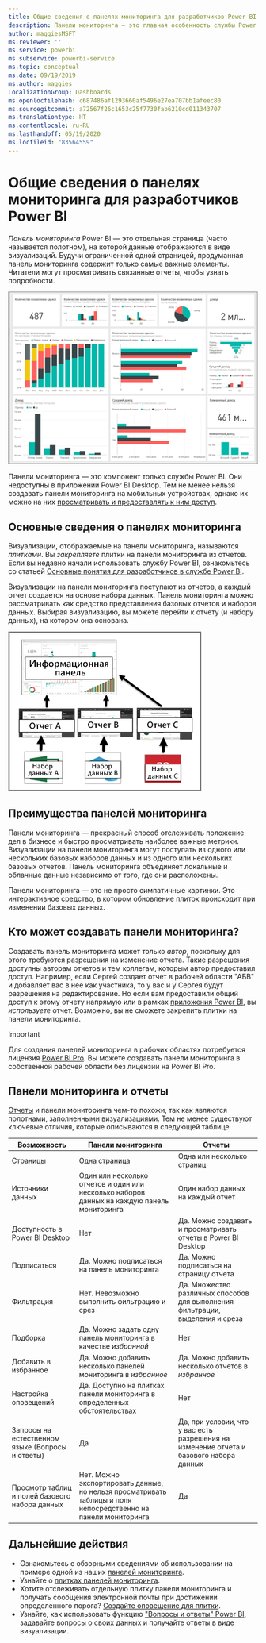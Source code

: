 ```yaml
---
title: Общие сведения о панелях мониторинга для разработчиков Power BI
description: Панели мониторинга — это главная особенность службы Power BI. Они представляют собой одну страницу, часто называемую полотном, на которой данные отображаются в виде визуализаций.
author: maggiesMSFT
ms.reviewer: ''
ms.service: powerbi
ms.subservice: powerbi-service
ms.topic: conceptual
ms.date: 09/19/2019
ms.author: maggies
LocalizationGroup: Dashboards
ms.openlocfilehash: c687486af1293660af5496e27ea707bb1afeec80
ms.sourcegitcommit: a72567f26c1653c25f7730fab6210cd011343707
ms.translationtype: HT
ms.contentlocale: ru-RU
ms.lasthandoff: 05/19/2020
ms.locfileid: "83564559"
---
```

# <a name="introduction-to-dashboards-for-power-bi-designers"></a>Общие сведения о панелях мониторинга для разработчиков Power BI

*Панель мониторинга* Power BI — это отдельная страница (часто называется полотном), на которой данные отображаются в виде визуализаций. Будучи ограниченной одной страницей, продуманная панель мониторинга содержит только самые важные элементы. Читатели могут просматривать связанные отчеты, чтобы узнать подробности.

![Панель мониторинга](media/service-dashboards/power-bi-dashboard2.png)

Панели мониторинга — это компонент только службы Power BI. Они недоступны в приложении Power BI Desktop. Тем не менее нельзя создавать панели мониторинга на мобильных устройствах, однако их можно на них [просматривать и предоставлять к ним доступ](../consumer/mobile/mobile-apps-view-dashboard.md).

## <a name="dashboard-basics"></a>Основные сведения о панелях мониторинга 

Визуализации, отображаемые на панели мониторинга, называются *плитками*. Вы *закрепляете* плитки на панели мониторинга из отчетов. Если вы недавно начали использовать службу Power BI, ознакомьтесь со статьей [Основные понятия для разработчиков в службе Power BI](../fundamentals/service-basic-concepts.md).

Визуализации на панели мониторинга поступают из отчетов, а каждый отчет создается на основе набора данных. Панель мониторинга можно рассматривать как средство представления базовых отчетов и наборов данных. Выбирая визуализацию, вы можете перейти к отчету (и набору данных), на котором она основана.

![Схема, показывающая связь между панелями мониторинга, отчетами, наборами данных](media/service-dashboards/power-bi-diagram.png)

## <a name="advantages-of-dashboards"></a>Преимущества панелей мониторинга
Панели мониторинга — прекрасный способ отслеживать положение дел в бизнесе и быстро просматривать наиболее важные метрики. Визуализации на панели мониторинга могут поступать из одного или нескольких базовых наборов данных и из одного или нескольких базовых отчетов. Панель мониторинга объединяет локальные и облачные данные независимо от того, где они расположены.

Панели мониторинга — это не просто симпатичные картинки. Это интерактивное средство, в котором обновление плиток происходит при изменении базовых данных.

## <a name="who-can-create-a-dashboard"></a>Кто может создавать панели мониторинга?
Создавать панель мониторинга может только *автор*, поскольку для этого требуются разрешения на изменение отчета. Такие разрешения доступны авторам отчетов и тем коллегам, которым автор предоставил доступ. Например, если Сергей создает отчет в рабочей области "АБВ" и добавляет вас в нее как участника, то у вас и у Сергея будут разрешения на редактирование. Но если вам предоставили общий доступ к этому отчету напрямую или в рамках [приложения Power BI](../collaborate-share/service-create-distribute-apps.md), вы *используете* отчет. Возможно, вы не сможете закрепить плитки на панели мониторинга. 

> [!IMPORTANT]
> Для создания панелей мониторинга в рабочих областях потребуется лицензия [Power BI Pro](../fundamentals/service-features-license-type.md). Вы можете создавать панели мониторинга в собственной рабочей области без лицензии на Power BI Pro.


## <a name="dashboards-versus-reports"></a>Панели мониторинга и отчеты
[Отчеты](../consumer/end-user-reports.md) и панели мониторинга чем-то похожи, так как являются полотнами, заполненными визуализациями. Тем не менее существуют ключевые отличия, которые описываются в следующей таблице.

| **Возможность** | **Панели мониторинга** | **Отчеты** |
| --- | --- | --- |
| Страницы |Одна страница |Одна или несколько страниц |
| Источники данных |Один или несколько отчетов и один или несколько наборов данных на каждую панель мониторинга |Один набор данных на каждый отчет |
| Доступность в Power BI Desktop |Нет | Да. Можно создавать и просматривать отчеты в Power BI Desktop |
| Подписаться |Да. Можно подписаться на панель мониторинга |Да. Можно подписаться на страницу отчета |
| Фильтрация |Нет. Невозможно выполнить фильтрацию и срез |Да. Множество различных способов для выполнения фильтрации, выделения и среза |
| Подборка |Да. Можно задать одну панель мониторинга в качестве *избранной* |Нет |
| Добавить в избранное | Да. Можно добавить несколько панелей мониторинга в *избранное* | Да. Можно добавить несколько отчетов в *избранное*
| Настройка оповещений |Да. Доступно на плитках панели мониторинга в определенных обстоятельствах |Нет |
| Запросы на естественном языке (Вопросы и ответы) |Да | Да, при условии, что у вас есть разрешения на изменение отчета и базового набора данных |
| Просмотр таблиц и полей базового набора данных |Нет. Можно экспортировать данные, но нельзя просматривать таблицы и поля непосредственно на панели мониторинга |Да |


## <a name="next-steps"></a>Дальнейшие действия
* Ознакомьтесь с обзорными сведениями об использовании на примере одной из наших [панелей мониторинга](sample-tutorial-connect-to-the-samples.md).
* Узнайте о [плитках панелей мониторинга](service-dashboard-tiles.md).
* Хотите отслеживать отдельную плитку панели мониторинга и получать сообщения электронной почты при достижении определенного порога? [Создайте оповещение для плитки](service-set-data-alerts.md).
* Узнайте, как использовать функцию ["Вопросы и ответы" Power BI](power-bi-tutorial-q-and-a.md), задавайте вопросы о своих данных и получайте ответы в виде визуализации.
